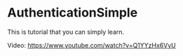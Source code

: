 # AuthenticationSimple

This is tutorial that you can simply learn.


Video: https://www.youtube.com/watch?v=Q1YYzHx6VyU
